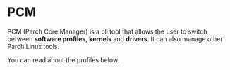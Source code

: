 # PCM

PCM (Parch Core Manager) is a cli tool that allows the user to switch between
**software profiles**, **kernels** and **drivers**.
It can also manage other Parch Linux tools.

You can read about the profiles below.
